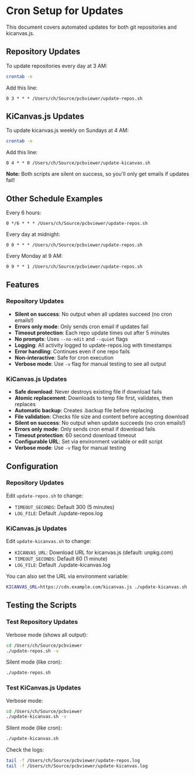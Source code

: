 # Cron Setup for Updates

This document covers automated updates for both git repositories and kicanvas.js.

## Repository Updates

To update repositories every day at 3 AM:

```bash
crontab -e
```

Add this line:
```
0 3 * * * /Users/ch/Source/pcbviewer/update-repos.sh
```

## KiCanvas.js Updates

To update kicanvas.js weekly on Sundays at 4 AM:

```bash
crontab -e
```

Add this line:
```
0 4 * * 0 /Users/ch/Source/pcbviewer/update-kicanvas.sh
```

**Note:** Both scripts are silent on success, so you'll only get emails if updates fail!

## Other Schedule Examples

Every 6 hours:
```
0 */6 * * * /Users/ch/Source/pcbviewer/update-repos.sh
```

Every day at midnight:
```
0 0 * * * /Users/ch/Source/pcbviewer/update-repos.sh
```

Every Monday at 9 AM:
```
0 9 * * 1 /Users/ch/Source/pcbviewer/update-repos.sh
```

## Features

### Repository Updates

- **Silent on success**: No output when all updates succeed (no cron emails!)
- **Errors only mode**: Only sends cron email if updates fail
- **Timeout protection**: Each repo update times out after 5 minutes
- **No prompts**: Uses `--no-edit` and `--quiet` flags
- **Logging**: All activity logged to update-repos.log with timestamps
- **Error handling**: Continues even if one repo fails
- **Non-interactive**: Safe for cron execution
- **Verbose mode**: Use `-v` flag for manual testing to see all output

### KiCanvas.js Updates

- **Safe download**: Never destroys existing file if download fails
- **Atomic replacement**: Downloads to temp file first, validates, then replaces
- **Automatic backup**: Creates .backup file before replacing
- **File validation**: Checks file size and content before accepting download
- **Silent on success**: No output when update succeeds (no cron emails!)
- **Errors only mode**: Only sends cron email if download fails
- **Timeout protection**: 60 second download timeout
- **Configurable URL**: Set via environment variable or edit script
- **Verbose mode**: Use `-v` flag for manual testing

## Configuration

### Repository Updates

Edit `update-repos.sh` to change:
- `TIMEOUT_SECONDS`: Default 300 (5 minutes)
- `LOG_FILE`: Default ./update-repos.log

### KiCanvas.js Updates

Edit `update-kicanvas.sh` to change:
- `KICANVAS_URL`: Download URL for kicanvas.js (default: unpkg.com)
- `TIMEOUT_SECONDS`: Default 60 (1 minute)
- `LOG_FILE`: Default ./update-kicanvas.log

You can also set the URL via environment variable:
```bash
KICANVAS_URL=https://cdn.example.com/kicanvas.js ./update-kicanvas.sh
```

## Testing the Scripts

### Test Repository Updates

Verbose mode (shows all output):
```bash
cd /Users/ch/Source/pcbviewer
./update-repos.sh -v
```

Silent mode (like cron):
```bash
./update-repos.sh
```

### Test KiCanvas.js Updates

Verbose mode:
```bash
cd /Users/ch/Source/pcbviewer
./update-kicanvas.sh -v
```

Silent mode (like cron):
```bash
./update-kicanvas.sh
```

Check the logs:
```bash
tail -f /Users/ch/Source/pcbviewer/update-repos.log
tail -f /Users/ch/Source/pcbviewer/update-kicanvas.log
```
